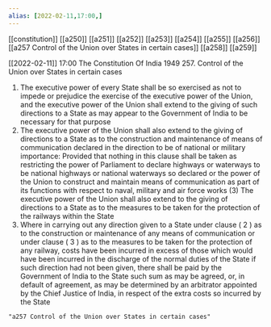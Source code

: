 ```yaml
---
alias: [2022-02-11,17:00,]
---
```

[[constitution]] [[a250]] [[a251]] [[a252]] [[a253]] [[a254]] [[a255]] [[a256]] [[a257 Control of the Union over States in certain cases]] [[a258]] [[a259]]

[[2022-02-11]] 17:00
The Constitution Of India 1949
257. Control of the Union over States in certain cases
1) The executive power of every State shall be so exercised as not to impede or prejudice the exercise of the executive power of the Union, and the executive power of the Union shall extend to the giving of such directions to a State as may appear to the Government of India to be necessary for that purpose
2) The executive power of the Union shall also extend to the giving of directions to a State as to the construction and maintenance of means of communication declared in the direction to be of national or military importance: Provided that nothing in this clause shall be taken as restricting the power of Parliament to declare highways or waterways to be national highways or national waterways so declared or the power of the Union to construct and maintain means of communication as part of its functions with respect to naval, military and air force works
(3) The executive power of the Union shall also extend to the giving of directions to a State as to the measures to be taken for the protection of the railways within the State
4) Where in carrying out any direction given to a State under clause ( 2 ) as to the construction or maintenance of any means of communication or under clause ( 3 ) as to the measures to be taken for the protection of any railway, costs have been incurred in excess of those which would have been incurred in the discharge of the normal duties of the State if such direction had not been given, there shall be paid by the Government of India to the State such sum as may be agreed, or, in default of agreement, as may be determined by an arbitrator appointed by the Chief Justice of India, in respect of the extra costs so incurred by the State
```query 2022-05-16 11:29
"a257 Control of the Union over States in certain cases"
```